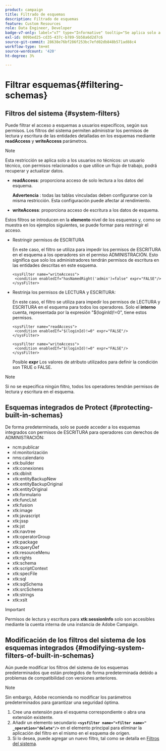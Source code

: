 ```yaml
---
product: campaign
title: Filtrado de esquemas
description: Filtrado de esquemas
feature: Custom Resources
role: Data Engineer, Developer
badge-v7-only: label="v7" type="Informative" tooltip="Se aplica solo a Campaign Classic v7"
exl-id: 009bed25-cd35-437c-b789-5b58a6d2d7c6
source-git-commit: 28638e76bf286f253bc7efd02db848b571ad88c4
workflow-type: tm+mt
source-wordcount: '420'
ht-degree: 3%

---
```


# Filtrar esquemas{#filtering-schemas}

## Filtros del sistema {#system-filters}

Puede filtrar el acceso a esquemas a usuarios específicos, según sus permisos. Los filtros del sistema permiten administrar los permisos de lectura y escritura de las entidades detalladas en los esquemas mediante **readAccess** y **writeAccess** parámetros.

>[!NOTE]
>
>Esta restricción se aplica solo a los usuarios no técnicos: un usuario técnico, con permisos relacionados o que utilice un flujo de trabajo, podrá recuperar y actualizar datos.

* **readAccess**: proporciona acceso de solo lectura a los datos del esquema.

  **Advertencia** : todas las tablas vinculadas deben configurarse con la misma restricción. Esta configuración puede afectar al rendimiento.

* **writeAccess**: proporciona acceso de escritura a los datos de esquema.

Estos filtros se introducen en la **elemento** nivel de los esquemas y, como se muestra en los ejemplos siguientes, se puede formar para restringir el acceso.

* Restringir permisos de ESCRITURA

  En este caso, el filtro se utiliza para impedir los permisos de ESCRITURA en el esquema a los operadores sin el permiso ADMINISTRACIÓN. Esto significa que solo los administradores tendrán permisos de escritura en las entidades descritas en este esquema.

  ```
  <sysFilter name="writeAccess">      
   <condition enabledIf="hasNamedRight('admin')=false" expr="FALSE"/>    
  </sysFilter>
  ```

* Restrinja los permisos de LECTURA y ESCRITURA:

  En este caso, el filtro se utiliza para impedir los permisos de LECTURA y ESCRITURA en el esquema para todos los operadores. Solo el **interno** cuenta, representada por la expresión &quot;$(loginId)!=0&quot;, tiene estos permisos.

  ```
  <sysFilter name="readAccess"> 
   <condition enabledIf="$(loginId)!=0" expr="FALSE"/>
  </sysFilter>
  
  <sysFilter name="writeAccess">  
   <condition enabledIf="$(loginId)!=0" expr="FALSE"/>
  </sysFilter>
  ```

  Posible **expr** Los valores de atributo utilizados para definir la condición son TRUE o FALSE.

>[!NOTE]
>
>Si no se especifica ningún filtro, todos los operadores tendrán permisos de lectura y escritura en el esquema.

## Esquemas integrados de Protect {#protecting-built-in-schemas}

De forma predeterminada, solo se puede acceder a los esquemas integrados con permisos de ESCRITURA para operadores con derechos de ADMINISTRACIÓN:

* ncm:publicar
* nl:monitorización
* nms:calendario
* xtk:builder
* xtk:conexiones
* xtk:dbInit
* xtk:entityBackupNew
* xtk:entityBackupOriginal
* xtk:entityOriginal
* xtk:formulario
* xtk:funcList
* xtk:fusion
* xtk:image
* xtk:javascript
* xtk:jssp
* xtk:jst
* xtk:navtree
* xtk:operatorGroup
* xtk:package
* xtk:queryDef
* xtk:resourceMenu
* xtk:rights
* xtk:schema
* xtk:scriptContext
* xtk:specFile
* xtk:sql
* xtk:sqlSchema
* xtk:srcSchema
* xtk:strings
* xtk:xslt

>[!IMPORTANT]
>
>Permisos de lectura y escritura para **xtk:sessionInfo** solo son accesibles mediante la cuenta interna de una instancia de Adobe Campaign.

## Modificación de los filtros del sistema de los esquemas integrados {#modifying-system-filters-of-built-in-schemas}

Aún puede modificar los filtros del sistema de los esquemas predeterminados que están protegidos de forma predeterminada debido a problemas de compatibilidad con versiones anteriores.

>[!NOTE]
>
>Sin embargo, Adobe recomienda no modificar los parámetros predeterminados para garantizar una seguridad óptima.

1. Cree una extensión para el esquema correspondiente o abra una extensión existente.
1. Añadir un elemento secundario **`<sysfilter name="<filter name>" _operation="delete"/>`** en el elemento principal para eliminar la aplicación del filtro en el mismo en el esquema de origen.
1. Si lo desea, puede agregar un nuevo filtro, tal como se detalla en [Filtros del sistema](#system-filters).
